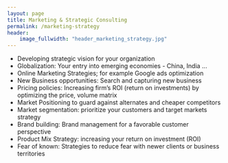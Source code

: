 ```yaml
---
layout: page
title: Marketing & Strategic Consulting
permalink: /marketing-strategy
header:
    image_fullwidth: "header_marketing_strategy.jpg"
---
```


- Developing strategic vision for your organization 
- Globalization: Your entry into emerging economies - China, India ...
- Online Marketing Strategies; for example Google ads optimization
- New Business opportunities: Search and capturing new business 
- Pricing policies: Increasing firm’s ROI (return on investments) by optimizing the price, volume matrix
- Market Positioning to guard against alternates and cheaper competitors
- Market segmentation: prioritize your customers and target markets strategy 
- Brand building: Brand management for a favorable customer perspective
- Product Mix Strategy: increasing your return on investment (ROI)
- Fear of known: Strategies to reduce fear with newer clients or business territories
